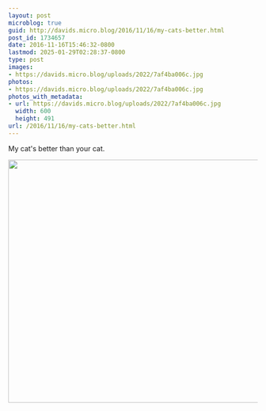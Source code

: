 ```yaml
---
layout: post
microblog: true
guid: http://davids.micro.blog/2016/11/16/my-cats-better.html
post_id: 1734657
date: 2016-11-16T15:46:32-0800
lastmod: 2025-01-29T02:28:37-0800
type: post
images:
- https://davids.micro.blog/uploads/2022/7af4ba006c.jpg
photos:
- https://davids.micro.blog/uploads/2022/7af4ba006c.jpg
photos_with_metadata:
- url: https://davids.micro.blog/uploads/2022/7af4ba006c.jpg
  width: 600
  height: 491
url: /2016/11/16/my-cats-better.html
---
```

My cat's better than your cat.

<img src="/uploads/2022/7af4ba006c.jpg" width="600" height="491" alt="">

